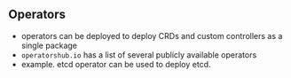 ## Operators
* operators can be deployed to deploy CRDs and custom controllers as a single package
* `operatorshub.io` has a list of several publicly available operators
* example. etcd operator can be used to deploy etcd.